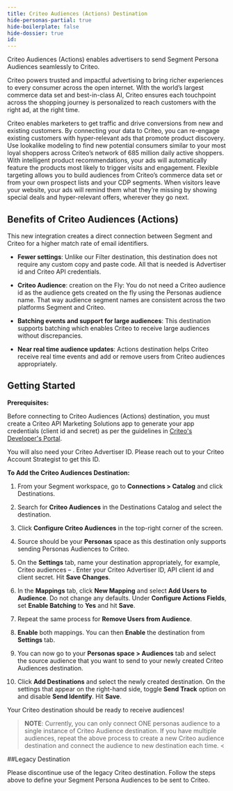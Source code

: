 ```yaml
---
title: Criteo Audiences (Actions) Destination
hide-personas-partial: true
hide-boilerplate: false
hide-dossier: true
id:
---
```

Criteo Audiences (Actions) enables advertisers to send Segment Persona Audiences seamlessly to Criteo.

Criteo powers trusted and impactful advertising to bring richer experiences to every consumer across the open internet. With the world’s largest commerce data set and best-in-class AI, Criteo ensures each touchpoint across the shopping journey is personalized to reach customers with the right ad, at the right time.

Criteo enables marketers to get traffic and drive conversions from new and existing customers. By connecting your data to Criteo, you can re-engage existing customers with hyper-relevant ads that promote product discovery. Use lookalike modeling to find new potential consumers similar to your most loyal shoppers across Criteo’s network of 685 million daily active shoppers. With intelligent product recommendations, your ads will automatically feature the products most likely to trigger visits and engagement. Flexible targeting allows you to build audiences from Criteo’s commerce data set or from your own prospect lists and your CDP segments. When visitors leave your website, your ads will remind them what they’re missing by showing special deals and hyper-relevant offers, wherever they go next.

## Benefits of Criteo Audiences (Actions)

This new integration creates a direct connection between Segment and Criteo for a higher match rate of email identifiers.  

- **Fewer settings**: Unlike our Filter destination, this destination does not require any custom copy and paste code. All that is needed is Advertiser id and Criteo API credentials.

- **Criteo Audience**: creation on the Fly: You do not need a Criteo audience id as the audience gets created on the fly using the Personas audience name. That way audience segment names are consistent across the two platforms Segment and Criteo.

- **Batching events and support for large audiences**: This destination supports batching which enables Criteo to receive large audiences without discrepancies.

- **Near real time audience updates**: Actions destination helps Criteo receive real time events and add or remove users from Criteo audiences appropriately.

## Getting Started

**Prerequisites:**  

Before connecting to Criteo Audiences (Actions) destination, you must create a Criteo API Marketing Solutions app to generate your app credentials (client id and secret) as per the guidelines in [Criteo's Developer's Portal](https://developers.criteo.com/marketing-solutions/docs/onboarding-checklist).  

You will also need your Criteo Advertiser ID. Please reach out to your Criteo Account Strategist to get this ID.

**To Add the Criteo Audiences Destination:**

1. From your Segment workspace, go to **Connections > Catalog** and click Destinations.

2. Search for **Criteo Audiences** in the Destinations Catalog and select the destination.

3. Click **Configure Criteo Audiences** in the top-right corner of the screen.

4. Source should be your **Personas** space as this destination only supports sending Personas Audiences to Criteo.

5. On the **Settings** tab, name your destination appropriately, for example, Criteo audiences – <audience name>. Enter your Criteo Advertiser ID, API client id and client secret. Hit **Save Changes**.  

6. In the **Mappings** tab, click **New Mapping** and select **Add Users to Audience**. Do not change any defaults. Under **Configure Actions Fields**, set **Enable Batching** to **Yes** and hit **Save**.  

7. Repeat the same process for **Remove Users from Audience**.

8. **Enable** both mappings. You can then **Enable** the destination from **Settings** tab.

9. You can now go to your **Personas space > Audiences** tab and select the source audience that you want to send to your newly created Criteo Audiences destination.

10. Click **Add Destinations** and select the newly created destination. On the settings that appear on the right-hand side, toggle **Send Track** option on and disable **Send Identify**. Hit **Save**.  

Your Criteo destination should be ready to receive audiences!

>**NOTE**:
> Currently, you can only connect ONE personas audience to a single instance of Criteo Audience destination. If you have multiple audiences, repeat the above process to create a new Criteo audience destination and connect the audience to new destination each time.
<


##Legacy Destination

Please discontinue use of the legacy Criteo destination. Follow the steps above to define your Segment Persona Audiences to be sent to Criteo.   

